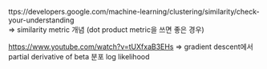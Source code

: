 ttps://developers.google.com/machine-learning/clustering/similarity/check-your-understanding  
=> similarity metric 개념 (dot product metric을 쓰면 좋은 경우)  

https://www.youtube.com/watch?v=tUXfxaB3EHs
=> gradient descent에서 partial derivative of beta 분포 log likelihood  
